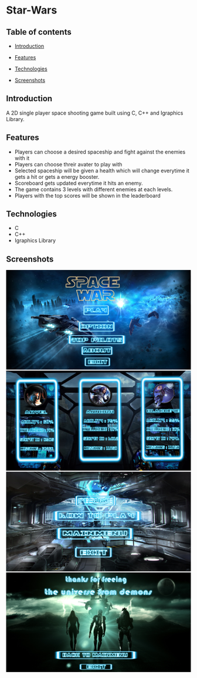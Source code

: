 # Star-Wars

## Table of contents

* [Introduction](#introduction)

* [Features](#features)

* [Technologies](#technologies)

* [Screenshots](#screenshots)

## Introduction

A 2D single player space shooting game built using C, C++ and Igraphics Library.

## Features

* Players can choose a desired spaceship and fight against the enemies with it
* Players can choose threir avater to play with
* Selected spaceship will be given a health which will change everytime it gets a hit or gets a energy booster. 
* Scoreboard gets updated everytime it hits an enemy.
* The game contains 3 levels with different enemies at each levels. 
* Players with the top scores will be shown in the leaderboard

## Technologies
* C
* C++
* Igraphics Library
  
## Screenshots
 <div> 
 <img src="/Star Wars/image/gamemenu/completemenu.bmp">
 </div>
 <div> 
 <img src="/Star Wars/image/gamemenu/charactermenu.bmp">
 </div>
 <div> 
 <img src="/Star Wars/image/gamemenu/how.bmp">
 </div>
 <div> 
 <img src="/Star Wars/image/gamemenu/completion.bmp">
 </div>
 
  

